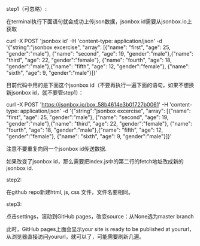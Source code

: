 step1（可忽略）: 

在terminal执行下面语句就会成功上传json数据，jsonbox id需要从jsonbox.io上获取

curl -X POST 'jsonbox id' -H 'content-type: application/json' -d '{"string":"jsonbox excercise", "array": [{"name": "first", "age": 25, "gender":"male"}, {"name": "second", "age": 19, "gender":"male"},{"name": "third", "age": 22, "gender":"female"}, {"name": "fourth", "age": 18, "gender":"male"},{"name": "fifth", "age": 12, "gender":"female"}, {"name": "sixth", "age": 9, "gender":"male"}]}'


目前代码中用的是下面这个jsonbox id（不要再执行一遍下面的语句，如果不想换新jsonbox id，就不要管step1）：

curl -X POST 'https://jsonbox.io/box_58b4614e3b01727b0061' -H 'content-type: application/json' -d '{"string":"jsonbox excercise", "array": [{"name": "first", "age": 25, "gender":"male"}, {"name": "second", "age": 19, "gender":"male"},{"name": "third", "age": 22, "gender":"female"}, {"name": "fourth", "age": 18, "gender":"male"},{"name": "fifth", "age": 12, "gender":"female"}, {"name": "sixth", "age": 9, "gender":"male"}]}'

注意不要重复向同一个jsonbox id传送数据.

如果改变了jsonbox id，那么需要把index.js中的第二行的fetch地址改成新的jsonbox id.


step2:

在github repo新建html, js, css 文件，文件名要相同。


step3:

点击settings，滚动到GitHub pages，改变source：从None选为master branch

此时，GitHub pages上面会显示your site is ready to be published at yoururl，从浏览器直接访问yoururl，就可以了，可能需要刷新几遍。
